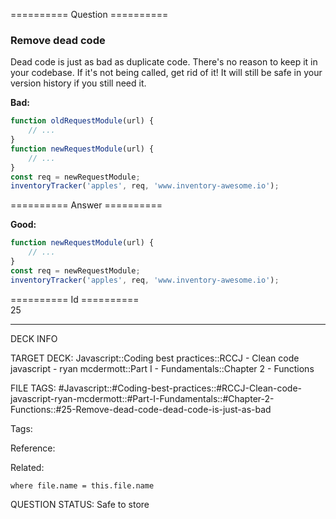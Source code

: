 ========== Question ==========  

### Remove dead code

Dead code is just as bad as duplicate code. There's no reason to keep it in your codebase. If it's not being called, get rid of it! It will still be safe in your version history if you still need it.

**Bad:**

```javascript
function oldRequestModule(url) {
    // ...
}
function newRequestModule(url) {
    // ...
}
const req = newRequestModule;
inventoryTracker('apples', req, 'www.inventory-awesome.io');
```  

========== Answer ==========  

**Good:**

```javascript
function newRequestModule(url) {
    // ...
}
const req = newRequestModule;
inventoryTracker('apples', req, 'www.inventory-awesome.io');
```

========== Id ==========  
25

---

DECK INFO

TARGET DECK: Javascript::Coding best practices::RCCJ - Clean code javascript - ryan mcdermott::Part I - Fundamentals::Chapter 2 - Functions

FILE TAGS: #Javascript::#Coding-best-practices::#RCCJ-Clean-code-javascript-ryan-mcdermott::#Part-I-Fundamentals::#Chapter-2-Functions::#25-Remove-dead-code-dead-code-is-just-as-bad

Tags:

Reference:

Related:

```dataview
where file.name = this.file.name
```

QUESTION STATUS: Safe to store
